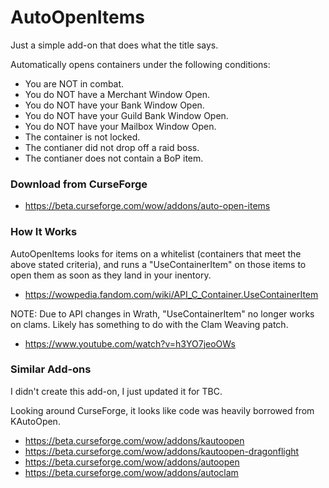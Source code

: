 # AutoOpenItems

Just a simple add-on that does what the title says.

Automatically opens containers under the following conditions:

- You are NOT in combat.
- You do NOT have a Merchant Window Open.
- You do NOT have your Bank Window Open.
- You do NOT have your Guild Bank Window Open.
- You do NOT have your Mailbox Window Open.
- The container is not locked.
- The contianer did not drop off a raid boss.
- The contianer does not contain a BoP item.


### Download from CurseForge

- https://beta.curseforge.com/wow/addons/auto-open-items


### How It Works

AutoOpenItems looks for items on a whitelist (containers that meet the above stated criteria), and runs a "UseContainerItem" on those items to open them as soon as they land in your inentory. 

- https://wowpedia.fandom.com/wiki/API_C_Container.UseContainerItem

NOTE: Due to API changes in Wrath, "UseContainerItem" no longer works on clams. Likely has something to do with the Clam Weaving patch.

- https://www.youtube.com/watch?v=h3YO7jeoOWs


### Similar Add-ons

I didn't create this add-on, I just updated it for TBC.

Looking around CurseForge, it looks like code was heavily borrowed from KAutoOpen. 

- https://beta.curseforge.com/wow/addons/kautoopen
- https://beta.curseforge.com/wow/addons/kautoopen-dragonflight
- https://beta.curseforge.com/wow/addons/autoopen
- https://beta.curseforge.com/wow/addons/autoclam
